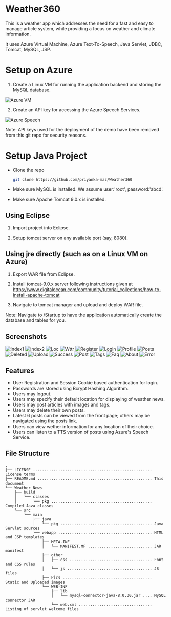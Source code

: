# Weather360

This is a weather app which addresses the need for a fast and easy to manage article system,
while providing a focus on weather and climate information.

It uses Azure Virtual Machine, Azure Text-To-Speech, Java Servlet, JDBC, Tomcat, MySQL, JSP.

# Setup on Azure

1. Create a Linux VM for running the application backend and storing the MySQL database.

![Azure VM](screenshots/azure-vm.png)

2. Create an API key for accessing the Azure Speech Services.

![Azure Speech](screenshots/azure-speech.png)

Note: API keys used for the deployment of the demo have been removed from this git repo for security reasons.

# Setup Java Project

* Clone the repo
   ```sh
   git clone https://github.com/priyanka-maz/Weather360
   ```

* Make sure MySQL is installed. We assume user:'root', password:'abcd'.

* Make sure Apache Tomcat 9.0.x is installed.

## Using Eclipse

1. Import project into Eclipse.

2. Setup tomcat server on any available port (say, 8080).

## Using jre directly (such as on a Linux VM on Azure)

1. Export WAR file from Eclipse.

2. Install tomcat-9.0.x server following instructions given at https://www.digitalocean.com/community/tutorial_collections/how-to-install-apache-tomcat

3. Navigate to tomcat manager and upload and deploy WAR file.

Note: Navigate to /Startup to have the application automatically create the database and tables for you.

## Screenshots

![Index1](screenshots/index.png)
![Index2](screenshots/index2.png)
![Loc](screenshots/loc.png)
![Wttr](screenshots/wttr.png)
![Register](screenshots/register.png)
![Login](screenshots/login.png)
![Profile](screenshots/profile.png)
![Posts](screenshots/posts.png)
![Deleted](screenshots/deleted.png)
![Upload](screenshots/upload.png)
![Success](screenshots/success.png)
![Post](screenshots/post.png)
![Tags](screenshots/tags.png)
![Faq](screenshots/faq.png)
![About](screenshots/about.png)
![Error](screenshots/error.png)

## Features

- User Registration and Session Cookie based authentication for login.
- Passwords are stored using Bcrypt Hashing Algorithm.
- Users may logout.
- Users may specify their default location for displaying of weather news.
- Users may post articles with images and tags.
- Users may delete their own posts.
- Latest 6 posts can be viewed from the front page; others may be navigated using the posts link.
- Users can view wether information for any location of their choice.
- Users can listen to a TTS version of posts using Azure's Speech Service.

## File Structure

```
.
├── LICENSE .................................................... License terms
├── README.md .................................................. This document
└── Weather News
    ├── build
    │   └── classes
    │       └── pkg ............................................ Compiled Java classes
    └── src
        └── main
            ├── java
            │   └── pkg ........................................ Java Servlet sources
            └── webapp ......................................... HTML and JSP templates
                ├── META-INF
                │   └── MANIFEST.MF ............................ JAR manifest
                ├── other
                │   ├── css .................................... Font and CSS rules
                │   └── js ..................................... JS files
                ├── Pics ....................................... Static and Uploaded images
                └── WEB-INF
                    ├── lib
                    │   └── mysql-connector-java-8.0.30.jar .... MySQL connector JAR
                    └── web.xml ................................ Listing of servlet welcome files
```
